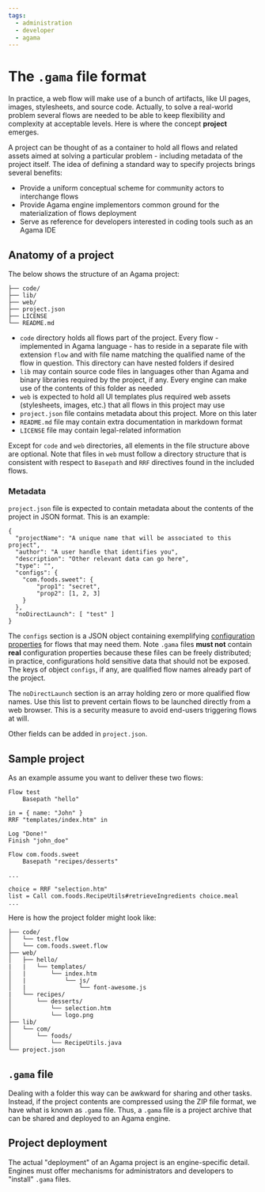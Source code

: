 ```yaml
---
tags:
  - administration
  - developer
  - agama
---
```


# The `.gama` file format

In practice, a web flow will make use of a bunch of artifacts, like UI pages, images, stylesheets, and source code. Actually, to solve a real-world problem several flows are needed to be able to keep flexibility and complexity at acceptable levels. Here is where the concept **project** emerges.

A project can be thought of as a container to hold all flows and related assets aimed at solving a particular problem - including metadata of the project itself. The idea of defining a standard way to specify projects brings several benefits:

- Provide a uniform conceptual scheme for community actors to interchange flows 
- Provide Agama engine implementors common ground for the materialization of flows deployment
- Serve as reference for developers interested in coding tools such as an Agama IDE

## Anatomy of a project

The below shows the structure of an Agama project:

```
├── code/
├── lib/           
├── web/
├── project.json   
├── LICENSE        
└── README.md
```

- `code` directory holds all flows part of the project. Every flow - implemented in Agama language - has to reside in a separate file with extension `flow` and with file name matching the qualified name of the flow in question. This directory can have nested folders if desired  
- `lib` may contain source code files in languages other than Agama and binary libraries required by the project, if any. Every engine can make use of the contents of this folder as needed  
- `web` is expected to hold all UI templates plus required web assets (stylesheets, images, etc.) that all flows in this project may use
- `project.json` file contains metadata about this project. More on this later
- `README.md` file may contain extra documentation in markdown format
- `LICENSE` file may contain legal-related information

Except for `code` and `web` directories, all elements in the file structure above are optional. Note that files in `web` must follow a directory structure that is consistent with respect to `Basepath` and `RRF` directives found in the included flows.

### Metadata

`project.json` file is expected to contain metadata about the contents of the project in JSON format. This is an example:

```
{
  "projectName": "A unique name that will be associated to this project",
  "author": "A user handle that identifies you",
  "description": "Other relevant data can go here",
  "type": "",
  "configs": {
    "com.foods.sweet": {
        "prop1": "secret",
        "prop2": [1, 2, 3]
    }
  },
  "noDirectLaunch": [ "test" ]
}
```

The `configs` section is a JSON object containing exemplifying [configuration properties](./language-reference.md#header-basics) for flows that may need them. Note `.gama` files **must not** contain **real** configuration properties because these files can be freely distributed; in practice, configurations hold sensitive data that should not be exposed. The keys of object `configs`, if any, are qualified flow names already part of the project.  

The `noDirectLaunch` section is an array holding zero or more qualified flow names. Use this list to prevent certain flows to be launched directly from a web browser. This is a security measure to avoid end-users triggering flows at will.

Other fields can be added in `project.json`.

## Sample project

As an example assume you want to deliver these two flows:

```
Flow test
    Basepath "hello"

in = { name: "John" }
RRF "templates/index.htm" in

Log "Done!"
Finish "john_doe"
```

```
Flow com.foods.sweet
    Basepath "recipes/desserts"

...

choice = RRF "selection.htm"
list = Call com.foods.RecipeUtils#retrieveIngredients choice.meal
...
```

Here is how the project folder might look like:

```
├── code/
│   └── test.flow
│   └── com.foods.sweet.flow
├── web/
│   ├── hello/
|   |   └── templates/
│   |       └── index.htm
│   |           └── js/
│   |               └── font-awesome.js
|   └── recipes/
│       └── desserts/
│           └── selection.htm
│           └── logo.png
├── lib/
│   └── com/
│       └── foods/
│           └── RecipeUtils.java
└── project.json
```

## `.gama` file

Dealing with a folder this way can be awkward for sharing and other tasks. Instead, if the project contents are compressed using the ZIP file format, we have what is known as `.gama` file. Thus, a `.gama` file is a project archive that can be shared and deployed to an Agama engine.

## Project deployment

The actual "deployment" of an Agama project is an engine-specific detail. Engines must offer mechanisms for administrators and developers to "install" `.gama` files.
